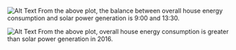 ![Alt Text](https://github.com/rmiaous/house-energy-consumption/blob/gh-pages/img/Energy%20Consumption%20and%20Solar%20Generation.png)
From the above plot, the balance between overall house energy consumption and solar power generation is 9:00 and 13:30.

![Alt Text](https://github.com/rmiaous/house-energy-consumption/blob/gh-pages/img/Energy%20Consumption%20and%20Solar%20Generation%20per%20Month.png)
From the above plot, overall house energy consumption is greater than solar power generation in 2016.


